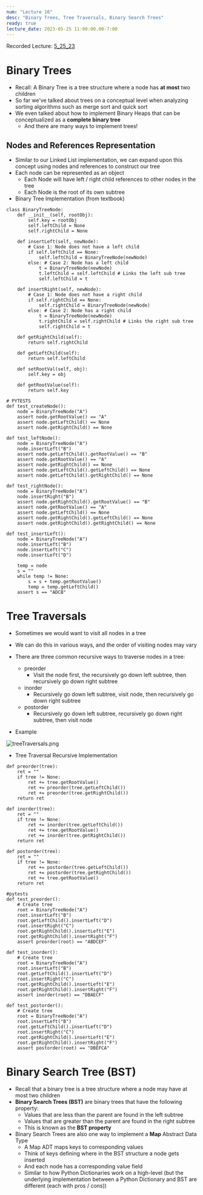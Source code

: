 ```yaml
---
num: "Lecture 16"
desc: "Binary Trees, Tree Traversals, Binary Search Trees"
ready: true
lecture_date: 2023-05-25 11:00:00.00-7:00
---
```


Recorded Lecture: [5_25_23](https://drive.google.com/file/d/1qvMfHNjadI81js_xTNoFtDR2Fc1ociM1/view?usp=sharing)

# Binary Trees

* Recall: A Binary Tree is a tree structure where a node has **at most** two children
* So far we’ve talked about trees on a conceptual level when analyzing sorting algorithms such as merge sort and quick sort
* We even talked about how to implement Binary Heaps that can be conceptualized as a **complete binary tree**
	* And there are many ways to implement trees!

## Nodes and References Representation

* Similar to our Linked List implementation, we can expand upon this concept using nodes and references to construct our tree
* Each node can be represented as an object
	* Each Node will have left / right child references to other nodes in the tree
	* Each Node is the root of its own subtree
* Binary Tree Implementation (from textbook)

```
class BinaryTreeNode:
	def __init__(self, rootObj):
		self.key = rootObj
		self.leftChild = None
		self.rightChild = None

	def insertLeft(self, newNode):
		# Case 1: Node does not have a left child
		if self.leftChild == None:
			self.leftChild = BinaryTreeNode(newNode)
		else: # Case 2: Node has a left child
			t = BinaryTreeNode(newNode)
			t.leftChild = self.leftChild # Links the left sub tree
			self.leftChild = t

	def insertRight(self, newNode):
		# Case 1: Node does not have a right child
		if self.rightChild == None:
			self.rightChild = BinaryTreeNode(newNode)
		else: # Case 2: Node has a right child
			t = BinaryTreeNode(newNode)
			t.rightChild = self.rightChild # Links the right sub tree
			self.rightChild = t

	def getRightChild(self):
		return self.rightChild

	def getLeftChild(self):
		return self.leftChild

	def setRootVal(self, obj):
		self.key = obj

	def getRootValue(self):
		return self.key
```
```
# PYTESTS
def test_createNode():
	node = BinaryTreeNode("A")
	assert node.getRootValue() == "A"
	assert node.getLeftChild() == None
	assert node.getRightChild() == None

def test_leftNode():
	node = BinaryTreeNode("A")
	node.insertLeft("B")
	assert node.getLeftChild().getRootValue() == "B"
	assert node.getRootValue() == "A"
	assert node.getRightChild() == None
	assert node.getLeftChild().getLeftChild() == None
	assert node.getLeftChild().getRightChild() == None

def test_rightNode():
	node = BinaryTreeNode("A")
	node.insertRight("B")
	assert node.getRightChild().getRootValue() == "B"
	assert node.getRootValue() == "A"
	assert node.getLeftChild() == None
	assert node.getRightChild().getLeftChild() == None
	assert node.getRightChild().getRightChild() == None

def test_insertLeft():
	node = BinaryTreeNode("A")
	node.insertLeft("B")
	node.insertLeft("C")
	node.insertLeft("D")

	temp = node
	s = ""
	while temp != None:
		s = s + temp.getRootValue()
		temp = temp.getLeftChild()
	assert s == "ADCB"
```

# Tree Traversals

* Sometimes we would want to visit all nodes in a tree
* We can do this in various ways, and the order of visiting nodes may vary
* There are three common recursive ways to traverse nodes in a tree:

	* preorder
		* Visit the node first, the recursively go down left subtree, then recursively go down right subtree
	* inorder
		* Recursively go down left subtree, visit node, then recursively go down right subtree
	* postorder
		* Recursively go down left subtree, recursively go down right subtree, then visit node
* Example

![treeTraversals.png](treeTraversals.png)

* Tree Traversal Recursive Implementation

```
def preorder(tree):
	ret = ""
	if tree != None:
		ret += tree.getRootValue()
		ret += preorder(tree.getLeftChild())
		ret += preorder(tree.getRightChild())
	return ret

def inorder(tree):
	ret = ""
	if tree != None:
		ret += inorder(tree.getLeftChild())
		ret += tree.getRootValue()
		ret += inorder(tree.getRightChild())
	return ret

def postorder(tree):
	ret = ""
	if tree != None:
		ret += postorder(tree.getLeftChild())
		ret += postorder(tree.getRightChild())
		ret += tree.getRootValue()
	return ret
```
```
#pytests
def test_preorder():
	# Create tree
	root = BinaryTreeNode("A")
	root.insertLeft("B")
	root.getLeftChild().insertLeft("D")
	root.insertRight("C")
	root.getRightChild().insertLeft("E")
	root.getRightChild().insertRight("F")
	assert preorder(root) == "ABDCEF"

def test_inorder():
	# Create tree
	root = BinaryTreeNode("A")
	root.insertLeft("B")
	root.getLeftChild().insertLeft("D")
	root.insertRight("C")
	root.getRightChild().insertLeft("E")
	root.getRightChild().insertRight("F")
	assert inorder(root) == "DBAECF"

def test_postorder():
	# Create tree
	root = BinaryTreeNode("A")
	root.insertLeft("B")
	root.getLeftChild().insertLeft("D")
	root.insertRight("C")
	root.getRightChild().insertLeft("E")
	root.getRightChild().insertRight("F")
	assert postorder(root) == "DBEFCA"
```

# Binary Search Tree (BST)

* Recall that a binary tree is a tree structure where a node may have at most two children
* **Binary Search Trees (BST)** are binary trees that have the following property:
	* Values that are less than the parent are found in the left subtree
	* Values that are greater than the parent are found in the right subtree
	* This is known as the **BST property**
* Binary Search Trees are also one way to implement a **Map** Abstract Data Type
	* A Map ADT maps keys to corresponding values
	* Think of keys defining where in the BST structure a node gets inserted
	* And each node has a corresponding value field
	* Similar to how Python Dictionaries work on a high-level (but the underlying implementation between a Python Dictionary and BST are different (each with pros / cons))